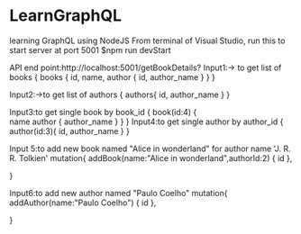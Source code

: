 # LearnGraphQL
 learning GraphQL using NodeJS
From terminal of Visual Studio, run this to start server at port 5001
$npm run devStart

API end point:http://localhost:5001/getBookDetails?
Input1:-> to get list of books
{
  books {
    id,
    name,
    author {
      id,
     author_name 
    }
  }
}

Input2:->to get list of authors
{
 authors{
  id,
  author_name
	}
}

Input3:to get single book by book_id
{
  book(id:4) {   
    name
    author {
      author_name 
    }
  }
}
Input4:to get single author by author_id
{
 author(id:3){
  id,
  author_name
	}
}

Input 5:to add new book named "Alice in wonderland" for author name 'J. R. R. Tolkien'
mutation{
 addBook(name:"Alice in wonderland",authorId:2) {
   id
 },
 
}

Input6:to add new author named "Paulo Coelho" 
mutation{
 addAuthor(name:"Paulo Coelho") {
   id
 },
 
}